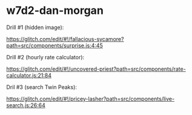 # w7d2-dan-morgan


Drill #1 (hidden image):

https://glitch.com/edit/#!/fallacious-sycamore?path=src/components/surprise.js:4:45


Drill #2 (hourly rate calculator):

https://glitch.com/edit/#!/uncovered-priest?path=src/components/rate-calculator.js:21:84


Dril #3 (search Twin Peaks):

https://glitch.com/edit/#!/pricey-lasher?path=src/components/live-search.js:26:64
